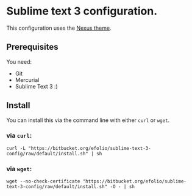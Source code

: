 # Sublime text 3 configuration.

This configuration uses the [Nexus theme](https://github.com/EleazarCrusader/nexus-theme).

## Prerequisites

You need:
* Git
* Mercurial
* Sublime Text 3 :)

## Install

You can install this via the command line with either `curl` or `wget`.

### via `curl`:

`curl -L "https://bitbucket.org/efolio/sublime-text-3-config/raw/default/install.sh" | sh`

### via `wget`:

`wget --no-check-certificate "https://bitbucket.org/efolio/sublime-text-3-config/raw/default/install.sh" -O - | sh`
